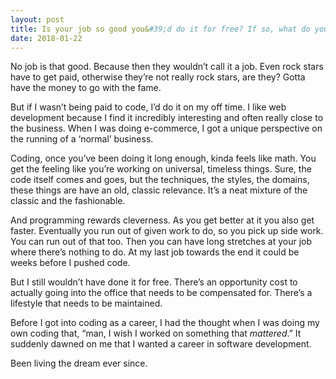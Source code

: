 ```yaml
---
layout: post
title: Is your job so good you&#39;d do it for free? If so, what do you do?
date: 2018-01-22
---
```


<p>No job is that good. Because then they wouldn’t call it a job. Even rock stars have to get paid, otherwise they’re not really rock stars, are they? Gotta have the money to go with the fame.</p><p>But if I wasn’t being paid to code, I’d do it on my off time. I like web development because I find it incredibly interesting and often really close to the business. When I was doing e-commerce, I got a unique perspective on the running of a ‘normal’ business.</p><p>Coding, once you’ve been doing it long enough, kinda feels like math. You get the feeling like you’re working on universal, timeless things. Sure, the code itself comes and goes, but the techniques, the styles, the domains, these things are have an old, classic relevance. It’s a neat mixture of the classic and the fashionable.</p><p>And programming rewards cleverness. As you get better at it you also get faster. Eventually you run out of given work to do, so you pick up side work. You can run out of that too. Then you can have long stretches at your job where there’s nothing to do. At my last job towards the end it could be weeks before I pushed code.</p><p>But I still wouldn’t have done it for free. There’s an opportunity cost to actually going into the office that needs to be compensated for. There’s a lifestyle that needs to be maintained.</p><p>Before I got into coding as a career, I had the thought when I was doing my own coding that, “man, I wish I worked on something that <i>mattered</i>.” It suddenly dawned on me that I wanted a career in software development.</p><p>Been living the dream ever since.</p>
